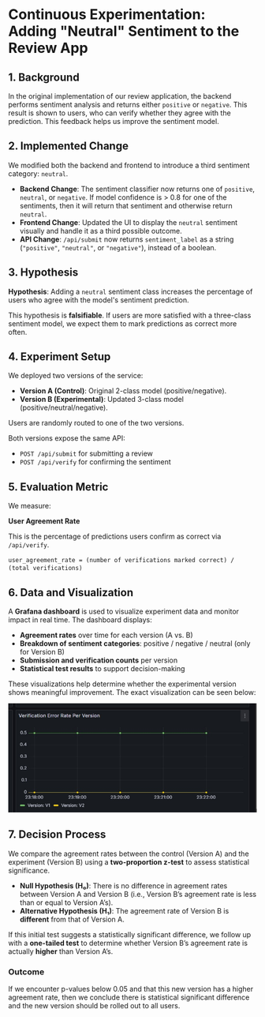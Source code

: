 # Continuous Experimentation: Adding "Neutral" Sentiment to the Review App

## 1. Background

In the original implementation of our review application, the backend performs sentiment analysis and returns either `positive` or `negative`. This result is shown to users, who can verify whether they agree with the prediction. This feedback helps us improve the sentiment model.

## 2. Implemented Change

We modified both the backend and frontend to introduce a third sentiment category: `neutral`.

- **Backend Change**: The sentiment classifier now returns one of `positive`, `neutral`, or `negative`. If model confidence is > 0.8 for one of the sentiments, then it will return that sentiment and otherwise return `neutral`.
- **Frontend Change**: Updated the UI to display the `neutral` sentiment visually and handle it as a third possible outcome.
- **API Change**: `/api/submit` now returns `sentiment_label` as a string (`"positive"`, `"neutral"`, or `"negative"`), instead of a boolean.

## 3. Hypothesis

**Hypothesis**: Adding a `neutral` sentiment class increases the percentage of users who agree with the model's sentiment prediction.

This hypothesis is **falsifiable**. If users are more satisfied with a three-class sentiment model, we expect them to mark predictions as correct more often.

## 4. Experiment Setup

We deployed two versions of the service:

- **Version A (Control)**: Original 2-class model (positive/negative).
- **Version B (Experimental)**: Updated 3-class model (positive/neutral/negative).

Users are randomly routed to one of the two versions.

Both versions expose the same API:

- `POST /api/submit` for submitting a review
- `POST /api/verify` for confirming the sentiment

## 5. Evaluation Metric

We measure:

**User Agreement Rate**

This is the percentage of predictions users confirm as correct via `/api/verify`.

```text
user_agreement_rate = (number of verifications marked correct) / (total verifications)
```



## 6. Data and Visualization

A **Grafana dashboard** is used to visualize experiment data and monitor impact in real time. The dashboard displays:

- **Agreement rates** over time for each version (A vs. B)
- **Breakdown of sentiment categories**: positive / negative / neutral (only for Version B)
- **Submission and verification counts** per version
- **Statistical test results** to support decision-making

These visualizations help determine whether the experimental version shows meaningful improvement.  The exact visualization can be seen below:

![Agreement Rate Comparison](agreement-rate-comparison.jpg)

## 7. Decision Process

We compare the agreement rates between the control (Version A) and the experiment (Version B) using a **two-proportion z-test** to assess statistical significance.

- **Null Hypothesis (H₀)**: There is no difference in agreement rates between Version A and Version B (i.e., Version B’s agreement rate is less than or equal to Version A’s).
- **Alternative Hypothesis (H₁)**: The agreement rate of Version B is **different** from that of Version A.

If this initial test suggests a statistically significant difference, we follow up with a **one-tailed test** to determine whether Version B’s agreement rate is actually **higher** than Version A’s.

### Outcome

If we encounter p-values below 0.05 and that this new version has a higher agreement rate, then we conclude there is statistical significant difference and the new version should be rolled out to all users.
